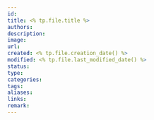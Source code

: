```yaml
---
id: 
title: <% tp.file.title %>
authors: 
description: 
image: 
url: 
created: <% tp.file.creation_date() %>
modified: <% tp.file.last_modified_date() %>
status: 
type: 
categories: 
tags: 
aliases: 
links: 
remark:
---
```


